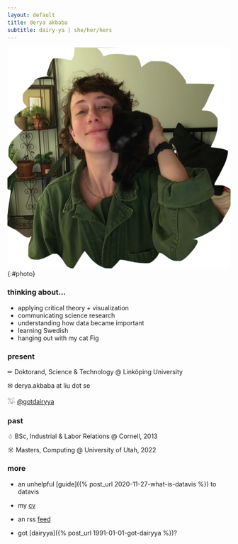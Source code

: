 ```yaml
---
layout: default
title: derya akbaba
subtitle: dairy-ya | she/her/hers
---
```


![photo of me with my cat fig](/assets/images/derya-photo-2020.png){:#photo}

### thinking about...

- applying critical theory + visualization
- communicating science research
- understanding how data became important
- learning Swedish
- hanging out with my cat Fig

### present

✏ Doktorand, Science & Technology @ Linköping University

✉ derya.akbaba at liu dot se

𓅮 [@gotdairyya](https://twitter.com/gotdairyya)

### past

☃ BSc, Industrial & Labor Relations @ Cornell, 2013

☼ Masters, Computing @ University of Utah, 2022

### more

- an unhelpful [guide]({% post_url 2020-11-27-what-is-datavis %}) to datavis

- my [cv](/assets/images/Akbaba-CV.pdf)

- an rss [feed](http://gotdairyya.github.io/feed.xml)

- got [dairyya]({% post_url 1991-01-01-got-dairyya %})?
